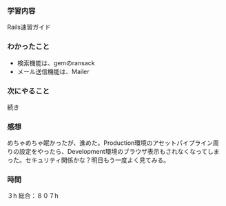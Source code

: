 ### 学習内容
Rails速習ガイド
### わかったこと
- 検索機能は、gemのransack
- メール送信機能は、Mailer
### 次にやること
続き
### 感想
めちゃめちゃ眠かったが、進めた。Production環境のアセットパイプライン周りの設定をやったら、Development環境のブラウザ表示もされなくなってしまった。セキュリティ関係かな？明日もう一度よく見てみる。
### 時間
３h
総合：８０７h
